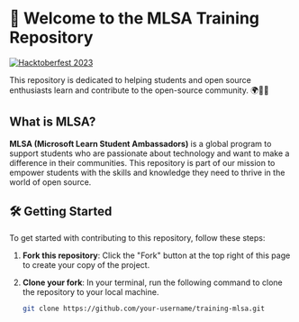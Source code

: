 # 🚀 Welcome to the MLSA Training Repository

[![Hacktoberfest 2023](https://img.shields.io/badge/Hacktoberfest-2023-brightgreen)](https://hacktoberfest.digitalocean.com/)

This repository is dedicated to helping students and open source enthusiasts learn and contribute to the open-source community. 🌍👩‍💻

## What is MLSA?

**MLSA (Microsoft Learn Student Ambassadors)** is a global program to support students who are passionate about technology and want to make a difference in their communities. This repository is part of our mission to empower students with the skills and knowledge they need to thrive in the world of open source.

## 🛠️ Getting Started

To get started with contributing to this repository, follow these steps:

1. **Fork this repository**: Click the "Fork" button at the top right of this page to create your copy of the project.

2. **Clone your fork**: In your terminal, run the following command to clone the repository to your local machine.

   ```bash
   git clone https://github.com/your-username/training-mlsa.git
